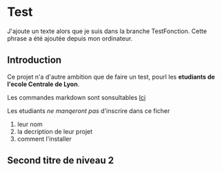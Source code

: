# Test
J'ajoute un texte alors que je suis dans la branche TestFonction.
Cette phrase a été ajoutée depuis mon ordinateur.

## Introduction
Ce projet n'a d'autre ambition que de faire un test, pourl les **etudiants de l'ecole Centrale de Lyon**.

Les commandes markdown sont sonsultables [Ici](https://github.com/adam-p/markdown-here/wiki/Markdown-Chearsheet#links "Markdown
Cheatsheet")

Les etudiants _ne manqeront pas_ d'inscrire dans ce ficher

  1. leur nom
  2. la decription de leur projet
  3. comment l'installer

## Second titre de niveau 2
